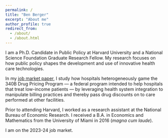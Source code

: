 ```yaml
---
permalink: /
title: "Ben Berger"
excerpt: "About me"
author_profile: true
redirect_from:
  - /about/
  - /about.html
---
```


I am a Ph.D. Candidate in Public Policy at Harvard University and a National Science Foundation Graduate Research Fellow. My research focuses on how public policy shapes the development and use of innovative health care technologies. 

In my <a href="https://ben-berger.com/papers/bberger_jmp.pdf" target="_blank" onclick="_gaq.push(['_trackEvent','Download','PDF',this.href]);">job market paper</a>, I study how hospitals heterogeneously game the 340B Drug Pricing Program — a federal program intended to help hospitals that treat low-income patients — by leveraging health system integration to manipulate billing practices and thereby pass drug discounts on to care performed at other facilities.

Prior to attending Harvard, I worked as a research assistant at the National Bureau of Economic Research. I received a B.A. in Economics and Mathematics from the University of Miami in 2016 (_magna cum laude_).

I am on the 2023-24 job market.
